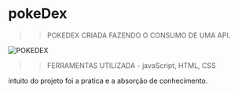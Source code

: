 # pokeDex
>> POKEDEX CRIADA FAZENDO O CONSUMO DE UMA API.

![POKEDEX](https://user-images.githubusercontent.com/107477302/200461256-911d913d-f626-4c75-a3c4-dc84468396ba.jpeg)



>> FERRAMENTAS UTILIZADA -  javaScript, HTML, CSS 


intuito do projeto foi a pratica e a absorção de conhecimento.
 
